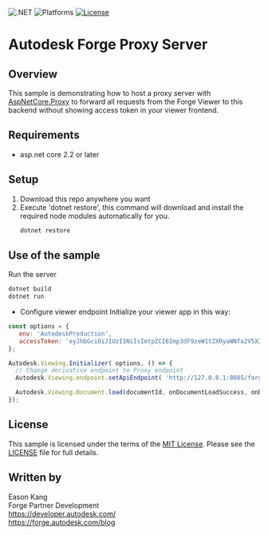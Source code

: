 
![.NET](https://img.shields.io/badge/.NET%20Standard-2.0-blue.svg)
![Platforms](https://img.shields.io/badge/platform-windows%20%7C%20osx%20%7C%20linux-lightgray.svg)
[![License](http://img.shields.io/:license-mit-blue.svg)](http://opensource.org/licenses/MIT)

# Autodesk Forge Proxy Server

## Overview

This sample is demonstrating how to host a proxy server with [AspNetCore.Proxy](https://github.com/twitchax/AspNetCore.Proxy) to forward all requests from the Forge Viewer to this backend without showing access token in your viewer frontend.

## Requirements

* asp.net core 2.2 or later

<a name="setup"></a>
## Setup

1. Download this repo anywhere you want
3. Execute 'dotnet restore', this command will download and install the required node modules automatically for you. <br />
   ```bash
   dotnet restore
   ```

<a name="UseOfTheSample"></a>
## Use of the sample

Run the server <br />
   ```bash
   dotnet build
   dotnet run
   ```

- Configure viewer endpoint
Initialize your viewer app in this way:

```JavaScript
const options = {
   env: 'AutodeskProduction',
   accessToken: 'eyJhbGciOiJIUzI1NiIsImtpZCI6Imp3dF9zeW1tZXRyaWNfa2V5X2RldiJ9.eyJjbGllbnRfaWQiOiJjWTFqcm1rQXhPSVptbnNsOVhYN0puVURtVEVETGNGeCIsImV4cCI6MTQ4NzU2NzgwMSwic2NvcGUiOlsiZGF0YTpyZWFkIl0sImF1ZCI6Imh0dHBzOi8vYXV0b2Rlc2suY29tL2F1ZC9qd3RleHAzMCIsImp0aSI6InJZcEZZTURyemtMOWZ1ZFdKSVVlVkxucGNWT29BTDg0dFpKbXlmZ29ORW1MakF0YVVtWktRWU1lYUR2UGlnNGsifQ.uzNexXCeu4efGPKGGhHdKxoJDXHAzLb28B2nSjrq_ys' //!<<< Pass a expired token to avoid initializing auth issue on the Forge Viewer v7.x
};

Autodesk.Viewing.Initializer( options, () => {
  // Change derivative endpoint to Proxy endpoint
  Autodesk.Viewing.endpoint.setApiEndpoint( 'http://127.0.0.1:8085/forge-proxy', 'derivativeV2' );

  Autodesk.Viewing.Document.load(documentId, onDocumentLoadSuccess, onDocumentLoadFailure);
});
```

## License

This sample is licensed under the terms of the [MIT License](http://opensource.org/licenses/MIT).
Please see the [LICENSE](LICENSE) file for full details.

## Written by

Eason Kang <br />
Forge Partner Development <br />
https://developer.autodesk.com/ <br />
https://forge.autodesk.com/blog <br />
